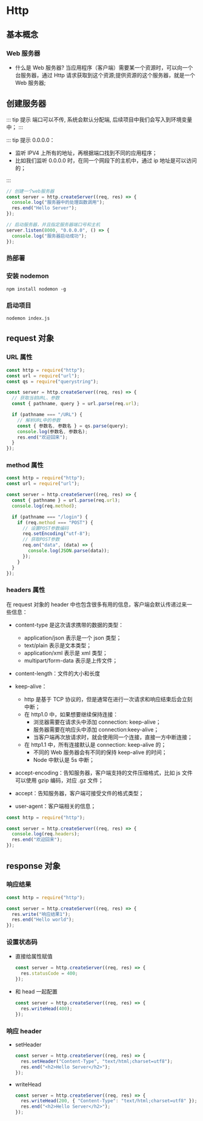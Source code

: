 # Http

## 基本概念

### Web 服务器

- 什么是 Web 服务器?
  当应用程序（客户端）需要某一个资源时，可以向一个台服务器，通过 Http 请求获取到这个资源;提供资源的这个服务器，就是一个 Web 服务器;

## 创建服务器

::: tip 提示
端口可以不传, 系统会默认分配端, 后续项目中我们会写入到环境变量中；
:::

::: tip 提示
0.0.0.0：

- 监听 IPV4 上所有的地址，再根据端口找到不同的应用程序；
- 比如我们监听 0.0.0.0 时，在同一个网段下的主机中，通过 ip 地址是可以访问的；

:::

```JavaScript
// 创建一个web服务器
const server = http.createServer((req, res) => {
  console.log("服务器中的处理函数调用");
  res.end("Hello Server");
});

// 启动服务器，并且指定服务器端口号和主机
server.listen(8000, "0.0.0.0", () => {
  console.log("服务器启动成功");
});
```

### 热部署

### 安装 nodemon

`npm install nodemon -g`

### 启动项目

`nodemon index.js`

## request 对象

### URL 属性

```JavaScript
const http = require("http");
const url = require("url");
const qs = require("querystring");

const server = http.createServer((req, res) => {
  // 获取当前URL、参数
  const { pathname, query } = url.parse(req.url);

  if (pathname === "/URL") {
    // 解析URL中的参数
    const { 参数名, 参数名 } = qs.parse(query);
    console.log(参数名, 参数名);
    res.end("欢迎回来");
  }
});
```

### method 属性

```JavaScript
const http = require("http");
const url = require("url");

const server = http.createServer((req, res) => {
  const { pathname } = url.parse(req.url);
  console.log(req.method);

  if (pathname === "/login") {
    if (req.method === "POST") {
      // 设置POST参数编码
      req.setEncoding("utf-8");
      // 获取POST参数
      req.on("data", (data) => {
        console.log(JSON.parse(data));
      });
    }
  }
});
```

### headers 属性

在 request 对象的 header 中也包含很多有用的信息，客户端会默认传递过来一些信息：

- content-type 是这次请求携带的数据的类型：

  - application/json 表示是一个 json 类型；
  - text/plain 表示是文本类型；
  - application/xml 表示是 xml 类型；
  - multipart/form-data 表示是上传文件；

- content-length：文件的大小和长度
- keep-alive：
  - http 是基于 TCP 协议的，但是通常在进行一次请求和响应结束后会立刻中断；
  - 在 http1.0 中，如果想要继续保持连接：
    - 浏览器需要在请求头中添加 connection: keep-alive；
    - 服务器需要在响应头中添加 connection:keey-alive；
    - 当客户端再次放请求时，就会使用同一个连接，直接一方中断连接；
  - 在 http1.1 中，所有连接默认是 connection: keep-alive 的；
    - 不同的 Web 服务器会有不同的保持 keep-alive 的时间；
    - Node 中默认是 5s 中断；
- accept-encoding：告知服务器，客户端支持的文件压缩格式，比如 js 文件可以使用 gzip 编码，对应 .gz 文件；
- accept：告知服务器，客户端可接受文件的格式类型；
- user-agent：客户端相关的信息；

```JavaScript
const http = require("http");

const server = http.createServer((req, res) => {
  console.log(req.headers);
  res.end("欢迎回来");
});
```

## response 对象

### 响应结果

```JavaScript
const http = require("http");

const server = http.createServer((req, res) => {
  res.write("响应结果1");
  res.end("Hello world");
});
```

### 设置状态码

- 直接给属性赋值

  ```JavaScript
  const server = http.createServer((req, res) => {
    res.statusCode = 400;
  });
  ```

- 和 head 一起配置

  ```JavaScript
  const server = http.createServer((req, res) => {
    res.writeHead(400);
  });
  ```

### 响应 header

- setHeader

  ```JavaScript
  const server = http.createServer((req, res) => {
    res.setHeader("Content-Type", "text/html;charset=utf8");
    res.end("<h2>Hello Server</h2>");
  });
  ```

- writeHead

  ```JavaScript
  const server = http.createServer((req, res) => {
    res.writeHead(200, { "Content-Type": "text/html;charset=utf8" });
    res.end("<h2>Hello Server</h2>");
  });
  ```
